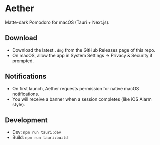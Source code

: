 # Aether

Matte-dark Pomodoro for macOS (Tauri + Next.js).

## Download

- Download the latest `.dmg` from the GitHub Releases page of this repo.
- On macOS, allow the app in System Settings → Privacy & Security if prompted.

## Notifications

- On first launch, Aether requests permission for native macOS notifications.
- You will receive a banner when a session completes (like iOS Alarm style).

## Development

- Dev: `npm run tauri:dev`
- Build: `npm run tauri:build`
